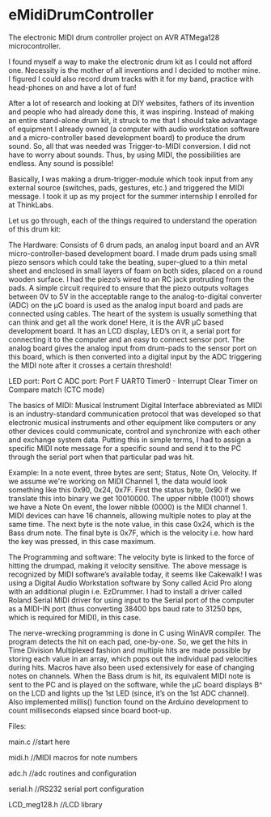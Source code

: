 eMidiDrumController
===================

The electronic MIDI drum controller project on AVR ATMega128 microcontroller.

I found myself a way to make the electronic drum kit as I could not afford one. Necessity is the mother of all inventions and I decided to mother mine. I figured I could also record drum tracks with it for my band, practice with head-phones on and have a lot of fun!

After a lot of research and looking at DIY websites, fathers of its invention and people who had already done this, it was inspiring. Instead of making an entire stand-alone drum kit, it struck to me that I should take advantage of equipment I already owned (a computer with audio workstation software and a micro-controller based development board) to produce the drum sound. So, all that was needed was Trigger-to-MIDI conversion. I did not have to worry about sounds. Thus, by using MIDI, the possibilities are endless. Any sound is possible!

Basically, I was making a drum-trigger-module which took input from any external source (switches, pads, gestures, etc.) and triggered the MIDI message. I took it up as my project for the summer internship I enrolled for at ThinkLabs.

Let us go through, each of the things required to understand the operation of this drum kit:

The Hardware: Consists of 6 drum pads, an analog input board and an AVR micro-controller-based development board.
I made drum pads using small piezo sensors which could take the beating, super-glued to a thin metal sheet and enclosed in small layers of foam on both sides, placed on a round wooden surface. I had the piezo’s wired to an RC jack protruding from the pads.
A simple circuit required to ensure that the piezo outputs voltages between 0V to 5V in the acceptable range to the analog-to-digital converter (ADC) on the μC board is used as the analog input board and pads are connected using cables.
The heart of the system is usually something that can think and get all the work done! Here, it is the AVR μC based development board. It has an LCD display, LED’s on it, a serial port for connecting it to the computer and an easy to connect sensor port. The analog board gives the analog input from drum-pads to the sensor port on this board, which is then converted into a digital input by the ADC triggering the MIDI note after it crosses a certain threshold!

LED port: Port C
ADC port: Port F
UART0
Timer0 - Interrupt Clear Timer on Compare match (CTC mode)

The basics of MIDI: Musical Instrument Digital Interface abbreviated as MIDI is an industry-standard communication protocol that was developed so that electronic musical instruments and other equipment like computers or any other devices could communicate, control and synchronize with each other and exchange system data.
Putting this in simple terms, I had to assign a specific MIDI note message for a specific sound and send it to the PC through the serial port when that particular pad was hit.

Example: In a note event, three bytes are sent; Status, Note On, Velocity. If we assume we're working on MIDI
Channel 1, the data would look something like this 0x90, 0x24, 0x7F. First the status byte, 0x90 if we translate this into binary we get 10010000. The upper nibble (1001) shows we have a Note On event, the lower nibble (0000) is the MIDI channel 1. MIDI devices can have 16 channels, allowing multiple notes to play at the same time.
The next byte is the note value, in this case 0x24, which is the Bass drum note. The final byte is 0x7F, which is the velocity i.e. how hard the key was pressed, in this case maximum.

The Programming and software: The velocity byte is linked to the force of hitting the drumpad, making it velocity sensitive. The above message is recognized by MIDI software’s available today, it seems like Cakewalk! I was using a Digital Audio Workstation software by Sony called Acid Pro along with an additional plugin i.e. EzDrummer. I had to install a driver called Roland Serial MIDI driver for using input to the Serial port of the computer as a MIDI-IN port (thus converting 38400 bps baud rate to 31250 bps, which is required for MIDI), in this case.

The nerve-wrecking programming is done in C using WinAVR compiler. The program detects the hit on each pad, one-by-one. So, we get the hits in Time Division Multiplexed fashion and multiple hits are made possible by storing each value in an array, which pops out the individual pad velocities during hits. Macros have also been used extensively for ease of changing notes on channels. When the Bass drum is hit, its equivalent MIDI note is sent to the PC and is played on the software, while the μC board displays B^ on the LCD and lights up the 1st LED (since, it’s on the 1st ADC channel). Also implemented millis() function found on the Arduino development to count milliseconds elapsed since board boot-up.

Files:

main.c //start here

midi.h //MIDI macros for note numbers

adc.h //adc routines and configuration

serial.h //RS232 serial port configuration

LCD_meg128.h //LCD library
